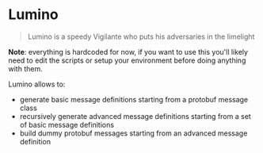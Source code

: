 # Lumino
> Lumino is a speedy Vigilante who puts his adversaries in the limelight

**Note**: everything is hardcoded for now, if you want to use this you'll likely need to edit the scripts or setup your environment before doing anything with them.

Lumino allows to:
- generate basic message definitions starting from a protobuf message class
- recursively generate advanced message definitions starting from a set of basic message definitions
- build dummy protobuf messages starting from an advanced message definition
